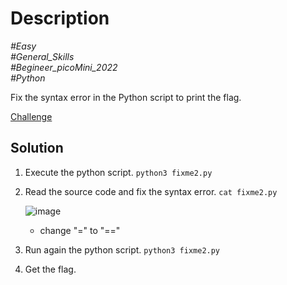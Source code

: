 # Description

_#Easy_<br>
_#General_Skills_<br>
_#Begineer_picoMini_2022_<br>
_#Python_<br>

Fix the syntax error in the Python script to print the flag.

[Challenge](../fixme1.py/fixme1.py)

## Solution

1. Execute the python script.
   `python3 fixme2.py`
2. Read the source code and fix the syntax error.
   `cat fixme2.py`
   
   ![image](https://github.com/user-attachments/assets/ad274b5b-62b1-49f6-97d9-aeaf02da689a)

   - change "=" to "=="

3. Run again the python script.
   `python3 fixme2.py`
4. Get the flag.

